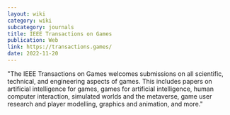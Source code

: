 ```yaml
---
layout: wiki
category: wiki
subcategory: journals
title: IEEE Transactions on Games
publication: Web
link: https://transactions.games/
date: 2022-11-20
---
```


"The IEEE Transactions on Games welcomes submissions on all scientific, technical, and engineering aspects of games. This includes papers on artificial intelligence for games, games for artificial intelligence, human computer interaction, simulated worlds and the metaverse, game user research and player modelling, graphics and animation, and more."
